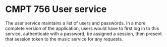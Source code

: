 # CMPT 756 User service

The user service maintains a list of users and passwords.  In a more complete version of the application, users would have to first log in to this service, authenticate with a password, be assigned a session, then present that session token to the music service for any requests.
